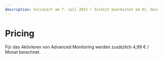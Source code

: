```yaml
---
description: Validiert am 7. Juli 2023 • Zuletzt bearbeitet am 01. Dezember 2023
---
```


# Pricing

Für das Aktivieren von Advanced Monitoring werden zusätzlich 4,99 € / Monat berechnet.
